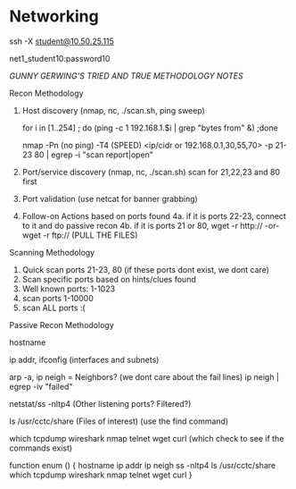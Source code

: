 # Networking

ssh -X student@10.50.25.115

net1_student10:password10

*GUNNY GERWING'S TRIED AND TRUE METHODOLOGY NOTES*

Recon Methodology
1. Host discovery (nmap, nc, ./scan.sh, ping sweep)
	
	for i in [1..254] ; do (ping -c 1 192.168.1.$i | grep "bytes from" &) ;done
	
	nmap -Pn (no ping) -T4 (SPEED) <ip/cidr or 192.168.0.1,30,55,70> -p 21-23 80 | egrep -i "scan report|open"

2. Port/service discovery (nmap, nc, ./scan.sh)
	scan for 21,22,23 and 80 first

3. Port validation (use netcat for banner grabbing)

4. Follow-on Actions based on ports found
	4a. if it is ports 22-23, connect to it and do passive recon
	4b. if it is ports 21 or 80, wget -r http://<ip> -or- wget -r ftp://<ip> (PULL THE FILES)

Scanning Methodology
1. Quick scan ports 21-23, 80 (if these ports dont exist, we dont care)
2. Scan specific ports based on hints/clues found
3. Well known ports: 1-1023
4. scan ports 1-10000
5. scan ALL ports :(

Passive Recon Methodology

hostname

ip addr, ifconfig (interfaces and subnets)

arp -a, ip neigh = Neighbors? (we dont care about the fail lines) ip neigh | egrep -iv "failed"

netstat/ss -nltp4 (Other listening ports? Filtered?)

ls /usr/cctc/share (Files of interest) (use the find command)

which tcpdump wireshark nmap telnet wget curl (which <command> check to see if the commands exist)

function enum () {
	hostname
	ip addr
	ip neigh
	ss -nltp4
	ls /usr/cctc/share
	which tcpdump wireshark nmap telnet wget curl
}
	
